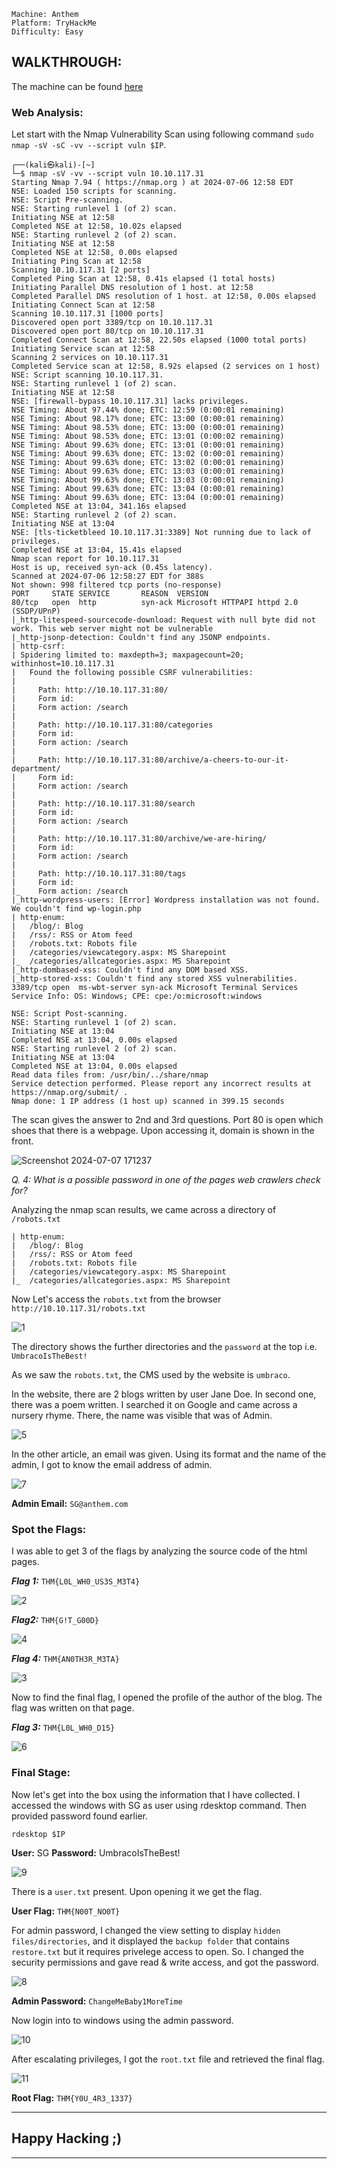 ```
Machine: Anthem
Platform: TryHackMe
Difficulty: Easy
```

## WALKTHROUGH:
The machine can be found [here](https://tryhackme.com/r/room/anthem)

### Web Analysis:
Let start with the Nmap Vulnerability Scan using following command `sudo nmap -sV -sC -vv --script vuln $IP`.

```console
┌──(kali㉿kali)-[~]
└─$ nmap -sV -vv --script vuln 10.10.117.31
Starting Nmap 7.94 ( https://nmap.org ) at 2024-07-06 12:58 EDT
NSE: Loaded 150 scripts for scanning.
NSE: Script Pre-scanning.
NSE: Starting runlevel 1 (of 2) scan.
Initiating NSE at 12:58
Completed NSE at 12:58, 10.02s elapsed
NSE: Starting runlevel 2 (of 2) scan.
Initiating NSE at 12:58
Completed NSE at 12:58, 0.00s elapsed
Initiating Ping Scan at 12:58
Scanning 10.10.117.31 [2 ports]
Completed Ping Scan at 12:58, 0.41s elapsed (1 total hosts)
Initiating Parallel DNS resolution of 1 host. at 12:58
Completed Parallel DNS resolution of 1 host. at 12:58, 0.00s elapsed
Initiating Connect Scan at 12:58
Scanning 10.10.117.31 [1000 ports]
Discovered open port 3389/tcp on 10.10.117.31
Discovered open port 80/tcp on 10.10.117.31
Completed Connect Scan at 12:58, 22.50s elapsed (1000 total ports)
Initiating Service scan at 12:58
Scanning 2 services on 10.10.117.31
Completed Service scan at 12:58, 8.92s elapsed (2 services on 1 host)
NSE: Script scanning 10.10.117.31.
NSE: Starting runlevel 1 (of 2) scan.
Initiating NSE at 12:58
NSE: [firewall-bypass 10.10.117.31] lacks privileges.
NSE Timing: About 97.44% done; ETC: 12:59 (0:00:01 remaining)
NSE Timing: About 98.17% done; ETC: 13:00 (0:00:01 remaining)
NSE Timing: About 98.53% done; ETC: 13:00 (0:00:01 remaining)
NSE Timing: About 98.53% done; ETC: 13:01 (0:00:02 remaining)
NSE Timing: About 99.63% done; ETC: 13:01 (0:00:01 remaining)
NSE Timing: About 99.63% done; ETC: 13:02 (0:00:01 remaining)
NSE Timing: About 99.63% done; ETC: 13:02 (0:00:01 remaining)
NSE Timing: About 99.63% done; ETC: 13:03 (0:00:01 remaining)
NSE Timing: About 99.63% done; ETC: 13:03 (0:00:01 remaining)
NSE Timing: About 99.63% done; ETC: 13:04 (0:00:01 remaining)
NSE Timing: About 99.63% done; ETC: 13:04 (0:00:01 remaining)
Completed NSE at 13:04, 341.16s elapsed
NSE: Starting runlevel 2 (of 2) scan.
Initiating NSE at 13:04
NSE: [tls-ticketbleed 10.10.117.31:3389] Not running due to lack of privileges.
Completed NSE at 13:04, 15.41s elapsed
Nmap scan report for 10.10.117.31
Host is up, received syn-ack (0.45s latency).
Scanned at 2024-07-06 12:58:27 EDT for 388s
Not shown: 998 filtered tcp ports (no-response)
PORT     STATE SERVICE       REASON  VERSION
80/tcp   open  http          syn-ack Microsoft HTTPAPI httpd 2.0 (SSDP/UPnP)
|_http-litespeed-sourcecode-download: Request with null byte did not work. This web server might not be vulnerable
|_http-jsonp-detection: Couldn't find any JSONP endpoints.
| http-csrf: 
| Spidering limited to: maxdepth=3; maxpagecount=20; withinhost=10.10.117.31
|   Found the following possible CSRF vulnerabilities: 
|     
|     Path: http://10.10.117.31:80/
|     Form id: 
|     Form action: /search
|     
|     Path: http://10.10.117.31:80/categories
|     Form id: 
|     Form action: /search
|     
|     Path: http://10.10.117.31:80/archive/a-cheers-to-our-it-department/
|     Form id: 
|     Form action: /search
|     
|     Path: http://10.10.117.31:80/search
|     Form id: 
|     Form action: /search
|     
|     Path: http://10.10.117.31:80/archive/we-are-hiring/
|     Form id: 
|     Form action: /search
|     
|     Path: http://10.10.117.31:80/tags
|     Form id: 
|_    Form action: /search
|_http-wordpress-users: [Error] Wordpress installation was not found. We couldn't find wp-login.php
| http-enum: 
|   /blog/: Blog
|   /rss/: RSS or Atom feed
|   /robots.txt: Robots file
|   /categories/viewcategory.aspx: MS Sharepoint
|_  /categories/allcategories.aspx: MS Sharepoint
|_http-dombased-xss: Couldn't find any DOM based XSS.
|_http-stored-xss: Couldn't find any stored XSS vulnerabilities.
3389/tcp open  ms-wbt-server syn-ack Microsoft Terminal Services
Service Info: OS: Windows; CPE: cpe:/o:microsoft:windows

NSE: Script Post-scanning.
NSE: Starting runlevel 1 (of 2) scan.
Initiating NSE at 13:04
Completed NSE at 13:04, 0.00s elapsed
NSE: Starting runlevel 2 (of 2) scan.
Initiating NSE at 13:04
Completed NSE at 13:04, 0.00s elapsed
Read data files from: /usr/bin/../share/nmap
Service detection performed. Please report any incorrect results at https://nmap.org/submit/ .
Nmap done: 1 IP address (1 host up) scanned in 399.15 seconds
```

The scan gives the answer to 2nd and 3rd questions.
Port 80 is open which shoes that there is a webpage. Upon accessing it, domain is shown in the front. 

![Screenshot 2024-07-07 171237](https://github.com/mishqatabid/WriteUps/assets/145700715/5867b6a4-cac0-44eb-a2bc-c0f006bef302)

_Q. 4: What is a possible password in one of the pages web crawlers check for?_

Analyzing the nmap scan results, we came across a directory of `/robots.txt`

```console
| http-enum: 
|   /blog/: Blog
|   /rss/: RSS or Atom feed
|   /robots.txt: Robots file
|   /categories/viewcategory.aspx: MS Sharepoint
|_  /categories/allcategories.aspx: MS Sharepoint
```

Now Let's access the `robots.txt` from the browser `http://10.10.117.31/robots.txt` 

![1](https://github.com/mishqatabid/WriteUps/assets/145700715/d7c385e6-4c70-4ba2-a34e-b2dcf7b9e84e)


The directory shows the further directories and the `password` at the top i.e. `UmbracoIsTheBest!`

As we saw the `robots.txt`, the CMS used by the website is `umbraco`.

In the website, there are 2 blogs written by user Jane Doe. In second one, there was a poem written. I searched it on Google and came across a nursery rhyme. There, the name was visible that was of Admin.

![5](https://github.com/mishqatabid/WriteUps/assets/145700715/14b12582-88da-4d8a-b3ff-24e0d49ca58b)


In the other article, an email was given. Using its format and the name of the admin, I got to know the email address of admin.

![7](https://github.com/mishqatabid/WriteUps/assets/145700715/4307fa33-b6c5-4f99-b72c-cded73616bf4)

**Admin Email:** `SG@anthem.com`

### Spot the Flags:

I was able to get 3 of  the flags by analyzing the source code of the html pages.

_**Flag 1:**_ `THM{L0L_WH0_US3S_M3T4}`

![2](https://github.com/mishqatabid/WriteUps/assets/145700715/25af384b-8d8d-41df-9ff2-ed31ac1e49ed)

_**Flag2:**_ `THM{G!T_G00D}`

![4](https://github.com/mishqatabid/WriteUps/assets/145700715/eea5c484-8288-4160-aedd-05f54a5eb0c5)

_**Flag 4:**_ `THM{AN0TH3R_M3TA}`

![3](https://github.com/mishqatabid/WriteUps/assets/145700715/13940687-11e9-40fc-9df3-dd56d4bbe3f5)

Now to find the final flag, I opened the profile of the author of the blog. The flag was written on that page.

_**Flag 3:**_ `THM{L0L_WH0_D15}`

![6](https://github.com/mishqatabid/WriteUps/assets/145700715/cb1fb366-a0fa-4e72-8104-a4c4e72817cf)

### Final Stage:

Now let's get into the box using the information that I have collected. I accessed the windows with SG as user using rdesktop command. Then provided password found earlier.

```console
rdesktop $IP
```

**User:** SG
**Password:** UmbracoIsTheBest!

![9](https://github.com/mishqatabid/WriteUps/assets/145700715/08fa756a-845a-4ce5-bd69-7ab46ae7233f)

There is a `user.txt` present. Upon opening it we get the flag.

**User Flag:** `THM{N00T_NO0T}`

For admin password, I changed the view setting to display `hidden files/directories`, and it displayed the `backup folder` that contains `restore.txt` but it requires privelege access to open. So. I changed the security permissions and gave read & write access, and got the password.

![8](https://github.com/mishqatabid/WriteUps/assets/145700715/acc46e15-1224-4233-a598-927a85236bcc)

**Admin Password:** `ChangeMeBaby1MoreTime`

Now login into to windows using the admin password.

![10](https://github.com/mishqatabid/WriteUps/assets/145700715/614c03bb-563f-4041-b281-0e435ff072a6)

After escalating privileges, I got the `root.txt` file and retrieved the final flag.

![11](https://github.com/mishqatabid/WriteUps/assets/145700715/3a8a66c1-d0db-4da1-9912-f8381d6ee126)

**Root Flag:** `THM{Y0U_4R3_1337}`

---
## Happy Hacking ;)
---

